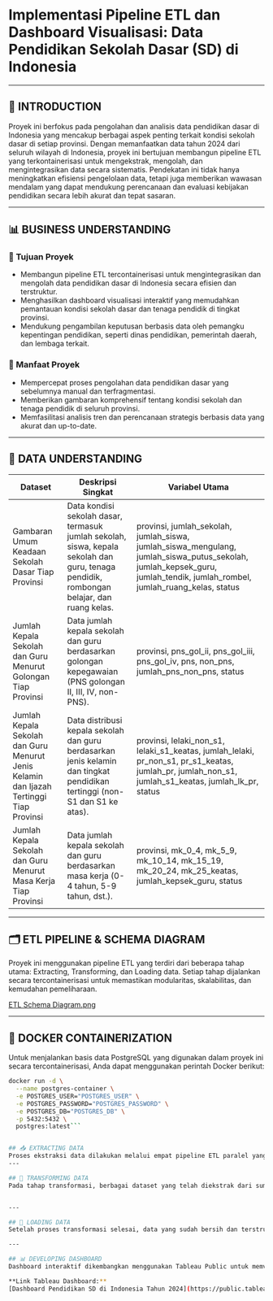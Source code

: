 # Implementasi Pipeline ETL dan Dashboard Visualisasi: Data Pendidikan Sekolah Dasar (SD) di Indonesia

---

## 📝 INTRODUCTION  
Proyek ini berfokus pada pengolahan dan analisis data pendidikan dasar di Indonesia yang mencakup berbagai aspek penting terkait kondisi sekolah dasar di setiap provinsi. Dengan memanfaatkan data tahun 2024 dari seluruh wilayah di Indonesia, proyek ini bertujuan membangun pipeline ETL yang terkontainerisasi untuk mengekstrak, mengolah, dan mengintegrasikan data secara sistematis. Pendekatan ini tidak hanya meningkatkan efisiensi pengelolaan data, tetapi juga memberikan wawasan mendalam yang dapat mendukung perencanaan dan evaluasi kebijakan pendidikan secara lebih akurat dan tepat sasaran.

---

## 📊 BUSINESS UNDERSTANDING  

### 🎯 Tujuan Proyek  
- Membangun pipeline ETL tercontainerisasi untuk mengintegrasikan dan mengolah data pendidikan dasar di Indonesia secara efisien dan terstruktur.  
- Menghasilkan dashboard visualisasi interaktif yang memudahkan pemantauan kondisi sekolah dasar dan tenaga pendidik di tingkat provinsi.  
- Mendukung pengambilan keputusan berbasis data oleh pemangku kepentingan pendidikan, seperti dinas pendidikan, pemerintah daerah, dan lembaga terkait.

### 🔑 Manfaat Proyek  
- Mempercepat proses pengolahan data pendidikan dasar yang sebelumnya manual dan terfragmentasi.  
- Memberikan gambaran komprehensif tentang kondisi sekolah dan tenaga pendidik di seluruh provinsi.  
- Memfasilitasi analisis tren dan perencanaan strategis berbasis data yang akurat dan up-to-date.

---

## 📂 DATA UNDERSTANDING  

| Dataset | Deskripsi Singkat | Variabel Utama |
|---------|-------------------|----------------|
| Gambaran Umum Keadaan Sekolah Dasar Tiap Provinsi | Data kondisi sekolah dasar, termasuk jumlah sekolah, siswa, kepala sekolah dan guru, tenaga pendidik, rombongan belajar, dan ruang kelas. | provinsi, jumlah_sekolah, jumlah_siswa, jumlah_siswa_mengulang, jumlah_siswa_putus_sekolah, jumlah_kepsek_guru, jumlah_tendik, jumlah_rombel, jumlah_ruang_kelas, status |
| Jumlah Kepala Sekolah dan Guru Menurut Golongan Tiap Provinsi | Data jumlah kepala sekolah dan guru berdasarkan golongan kepegawaian (PNS golongan II, III, IV, non-PNS). | provinsi, pns_gol_ii, pns_gol_iii, pns_gol_iv, pns, non_pns, jumlah_pns_non_pns, status |
| Jumlah Kepala Sekolah dan Guru Menurut Jenis Kelamin dan Ijazah Tertinggi Tiap Provinsi | Data distribusi kepala sekolah dan guru berdasarkan jenis kelamin dan tingkat pendidikan tertinggi (non-S1 dan S1 ke atas). | provinsi, lelaki_non_s1, lelaki_s1_keatas, jumlah_lelaki, pr_non_s1, pr_s1_keatas, jumlah_pr, jumlah_non_s1, jumlah_s1_keatas, jumlah_lk_pr, status |
| Jumlah Kepala Sekolah dan Guru Menurut Masa Kerja Tiap Provinsi | Data jumlah kepala sekolah dan guru berdasarkan masa kerja (0-4 tahun, 5-9 tahun, dst.). | provinsi, mk_0_4, mk_5_9, mk_10_14, mk_15_19, mk_20_24, mk_25_keatas, jumlah_kepsek_guru, status |

---

## 🗂️ ETL PIPELINE & SCHEMA DIAGRAM  
Proyek ini menggunakan pipeline ETL yang terdiri dari beberapa tahap utama: Extracting, Transforming, dan Loading data. Setiap tahap dijalankan secara tercontainerisasi untuk memastikan modularitas, skalabilitas, dan kemudahan pemeliharaan.

[ETL Schema Diagram.png](https://github.com/alvinmhabieb/Rubythalib_Data_Engineering_Minibootcamp/blob/main/ETL%20Schema%20Diagram.png)

---

## 🐳 DOCKER CONTAINERIZATION  

Untuk menjalankan basis data PostgreSQL yang digunakan dalam proyek ini secara tercontainerisasi, Anda dapat menggunakan perintah Docker berikut:

```bash
docker run -d \
  --name postgres-container \
  -e POSTGRES_USER="POSTGRES_USER" \
  -e POSTGRES_PASSWORD="POSTGRES_PASSWORD" \
  -e POSTGRES_DB="POSTGRES_DB" \
  -p 5432:5432 \
  postgres:latest```


## 📥 EXTRACTING DATA  
Proses ekstraksi data dilakukan melalui empat pipeline ETL paralel yang mengambil data mentah dari berbagai file CSV terkait pendidikan dasar di Indonesia tahun 2024. Setiap pipeline bertugas mengekstrak, membersihkan, dan memuat data ke dalam tabel basis data yang telah didefinisikan dengan skema terstruktur menggunakan skrip SQL, seperti tabel `data_sd.gambaran_umum` untuk data sekolah dan siswa, serta tabel `data_sd.kg_golongan`, `data_sd.kg_jk_ijazah`, dan `data_sd.kg_masa_kerja` untuk data kepegawaian kepala sekolah dan guru berdasarkan golongan, jenis kelamin, ijazah, dan masa kerja. Pendekatan ini memastikan data yang diolah bersih, terstruktur, dan siap untuk tahap transformasi. Proses ETL di Pentaho ada pada file etl_data_sd.ktr (https://github.com/alvinmhabieb/Rubythalib_Data_Engineering_Minibootcamp/blob/main/etl_data_sd.ktr)
---

## 🔄 TRANSFORMING DATA  
Pada tahap transformasi, berbagai dataset yang telah diekstrak dari sumber berbeda digabungkan menjadi satu tabel utama bernama `data_sd_indonesia`. Proses ini dilakukan dengan melakukan join antar tabel berdasarkan kolom `provinsi` dan `status` untuk menyatukan informasi dari gambaran umum sekolah, golongan kepegawaian, jenis kelamin dan ijazah, serta masa kerja kepala sekolah dan guru. Selanjutnya, dilakukan pembersihan data seperti penghapusan prefix "Prov. " pada nama provinsi dan normalisasi nama provinsi seperti mengubah "D.K.I. Jakarta" menjadi "DKI Jakarta" dan "D.I. Yogyakarta" menjadi "DI Yogyakarta". Kolom status juga diperbarui untuk menyamakan format penulisan menjadi "Negeri", "Swasta", atau "Lainnya". Selain itu, dilakukan agregasi data untuk membuat status gabungan yang mengkombinasikan data dari status negeri dan swasta, sehingga menghasilkan ringkasan data yang lebih komprehensif per provinsi. Script terkait proses ETL di SQL ada pada file etl_data_sd.sql(https://github.com/alvinmhabieb/Rubythalib_Data_Engineering_Minibootcamp/blob/main/etl_data_sd.sql)


---

## 💾 LOADING DATA  
Setelah proses transformasi selesai, data yang sudah bersih dan terstruktur dimuat ke dalam tabel `data_sd.data_sd_indonesia` di basis data. Tabel ini berfungsi sebagai sumber data utama yang siap digunakan untuk analisis dan visualisasi lebih lanjut. Proses loading ini meliputi pembuatan tabel baru dengan skema lengkap yang menggabungkan semua atribut penting dari berbagai sumber data, serta memasukkan data hasil transformasi dan agregasi ke dalam tabel tersebut. Dengan demikian, data yang dimuat sudah siap untuk tahap analitik dan pembuatan dashboard visualisasi yang akan memberikan insight mendalam mengenai kondisi pendidikan dasar di Indonesia.

---

## 📊 DEVELOPING DASHBOARD  
Dashboard interaktif dikembangkan menggunakan Tableau Public untuk memvisualisasikan data pendidikan dasar di Indonesia secara komprehensif. Dashboard ini memudahkan pemangku kepentingan dalam memantau kondisi sekolah dan tenaga pendidik di setiap provinsi secara real-time dan interaktif.

**Link Tableau Dashboard:**  
[Dashboard Pendidikan SD di Indonesia Tahun 2024](https://public.tableau.com/app/profile/alvinmhabieb/viz/PendidikanSDdiIndonesiaTahun2024/Dashboard1)
